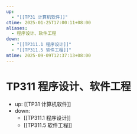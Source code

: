 ```yaml
---
up:
  - "[[TP31 计算机软件]]"
ctime: 2025-01-25T17:00:11+08:00
aliases:
  - 程序设计、软件工程
down:
  - "[[TP311.1 程序设计]]"
  - "[[TP311.5 软件工程]]"
mtime: 2025-09-09T12:37:13+08:00
---
```


# TP311 程序设计、软件工程

- up: [[TP31 计算机软件]]
- down:	
	- [[TP311.1 程序设计]]
	- [[TP311.5 软件工程]]
	
